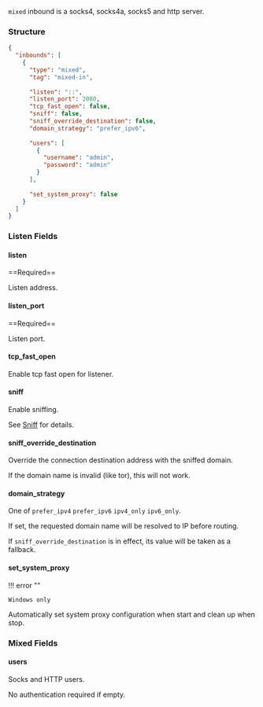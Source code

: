 `mixed` inbound is a socks4, socks4a, socks5 and http server.

### Structure

```json
{
  "inbounds": [
    {
      "type": "mixed",
      "tag": "mixed-in",
      
      "listen": "::",
      "listen_port": 2080,
      "tcp_fast_open": false,
      "sniff": false,
      "sniff_override_destination": false,
      "domain_strategy": "prefer_ipv6",
      
      "users": [
        {
          "username": "admin",
          "password": "admin"
        }
      ],
      
      "set_system_proxy": false
    }
  ]
}
```

### Listen Fields

#### listen

==Required==

Listen address.

#### listen_port

==Required==

Listen port.

#### tcp_fast_open

Enable tcp fast open for listener.

#### sniff

Enable sniffing.

See [Sniff](/configuration/route/sniff/) for details.

#### sniff_override_destination

Override the connection destination address with the sniffed domain.

If the domain name is invalid (like tor), this will not work.

#### domain_strategy

One of `prefer_ipv4` `prefer_ipv6` `ipv4_only` `ipv6_only`.

If set, the requested domain name will be resolved to IP before routing.

If `sniff_override_destination` is in effect, its value will be taken as a fallback.

#### set_system_proxy

!!! error ""

    Windows only

Automatically set system proxy configuration when start and clean up when stop.

### Mixed Fields

#### users

Socks and HTTP users.

No authentication required if empty.
